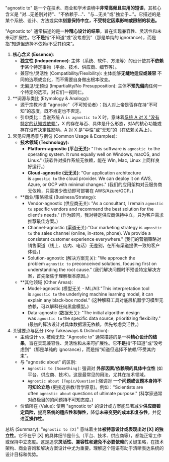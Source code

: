 "agnostic to" 是一个在技术、商业和学术语境中‌**非常高频且实用的短语**‌，其核心含义是‌ "对...无差别对待"、"不依赖于..."、"与...无关"或"独立于..."‌。它描述的是某个系统、设计、方法或实体‌**刻意保持中立，不受特定因素影响或限制‌的状态。**

 "Agnostic to" 通常描述的是一种‌**精心设计的结果**‌，旨在实现兼容性、灵活性和未来可扩展性。它‌**不是**‌指“不知道”或“没考虑到”（那是单纯的 ignorance），而是指“知道但选择不依赖/不受其约束”。

1. ‌**核心含义 (Essence)**: 
    - **‌独立性 (Independence)**:‌ 主体（系统、软件、方法等）的设计使其‌**不依赖于**‌某个特定事物（平台、技术、供应商、细节等）。
    - ‌兼容性/灵活性 (Compatibility/Flexibility):‌  主体能够‌**无缝地适应或兼容** ‌不同的选项或变化，而不需要自身做出根本改变。
    - ‌无偏见/无预设 (Impartiality/No Presupposition):‌ 主体‌**不预先偏向**‌任何一个特定的选项，对它们一视同仁。
2. ‌**词源与类比 (Etymology & Analogy):‌
    - 源于宗教术语 ‌"agnostic"（不可知论者‌）：指人对上帝是否存在持“不可知”的态度，既不肯定也不否定。
    - 引申类比：当说系统 A `is agnostic to` X 时，意味着<u>系统 A 对 X ‌"没有特定的认知或依赖"</u>，X 的存在与否、具体是什么形态，‌对A的核心功能或存在没有决定性影响‌。A 对 X 是“中性”或“无知”的（在依赖关系上）。
3. ‌常见应用场景与例句 (Common Usage & Examples):‌ 
    - ‌**技术领域 (Technology):‌** 
        - ‌**Platform-agnostic (平台无关):**
	        "This software is `agnostic to` the operating system. It runs equally well on Windows, macOS, and Linux." (该软件对操作系统无依赖，能在 Win, Mac, Linux 上同样良好运行。)
        - **‌Cloud-agnostic (云无关)**:‌ 
	        "Our application architecture is `agnostic to` the cloud provider. We can deploy it on AWS, Azure, or GCP with minimal changes." (我们的应用架构对云服务商无依赖，只需极少改动即可部署在 AWS/Azure/GCP。)
    - ‌**商业/策略领域 (Business/Strategy):‌
        - ‌Vendor-agnostic (供应商无关):‌ "As a consultant, I remain `agnostic to` specific vendors and recommend the best solution for the client's needs." (作为顾问，我对特定供应商保持中立，只为客户需求推荐最佳方案。)
        - ‌Channel-agnostic (渠道无关):"Our marketing strategy is `agnostic to` the sales channel (online, in-store, phone). We provide a consistent customer experience everywhere." (我们的营销策略对销售渠道（线上、店内、电话）无差别，在所有渠道提供一致的客户体验。)
        - ‌Solution-agnostic (解决方案无关): "We approach the problem `agnostic to` preconceived solutions, focusing first on understanding the root cause." (我们解决问题时不预设特定解决方案，首先聚焦于理解根本原因。)
    - ‌**其他领域 (Other Areas):‌
        - ‌Model-agnostic (模型无关 - ML/AI):"This interpretation tool is `agnostic to` the underlying machine learning model, it can explain any black-box model." (这种解释工具对底层机器学习模型无依赖，可以解释任何黑盒模型。)
        - ‌Data-agnostic (数据无关): "The initial algorithm design was `agnostic to` the specific data source, prioritizing flexibility." (最初的算法设计对具体数据源无依赖，优先考虑灵活性。)
4. ‌关键要点与区分 (Key Takeaways & Distinction):
    - ‌主动设计 vs. 被动无知: "Agnostic to" 通常描述的是一种‌**精心设计的结果**‌，旨在实现兼容性、灵活性和未来可扩展性。它‌**不是**‌指“不知道”或“没考虑到”（那是单纯的 ignorance），而是指“知道但选择不依赖/不受其约束”。
    - ‌与 "agnostic about" 的区别:‌
        - ‌`Agnostic to [Something]`: 强调对 ‌**外部因素/依赖项的具体中立性**‌ (如平台、供应商、技术)。这是最常见的用法，尤其在技术领域。
        - ‌`Agnostic about [Topic/Question]`:强调对 ‌**一个问题或议题本身持不可知论立场**‌ (更接近宗教/哲学原意)。例如："Scientists are often `agnostic about` questions of ultimate purpose." (科学家通常对终极目的的问题持不可知态度。)
    - ‌价值所在 (Value):‌ 使用 "agnostic to" 的设计或方案能显著减少‌**供应商锁定风险**‌，提高‌**系统的适应性和弹性**‌，降低‌**未来变更的成本和复杂性**‌，并促进‌**互操作性**‌。

‌总结 (Summary):
"`Agnostic to [X]`" 意味着主体‌**被特意设计或表现出对 [X] 的独立性**‌。它不在乎 [X] 的具体细节是什么（平台、技术、供应商等），都能正常工作或保持中立态度。这是追求‌**灵活性、兼容性和避免不必要依赖**‌的关键策略，在技术架构、商业咨询和解决方案设计中尤为重要。理解这个短语有助于清晰表达系统的设计目标和优势。